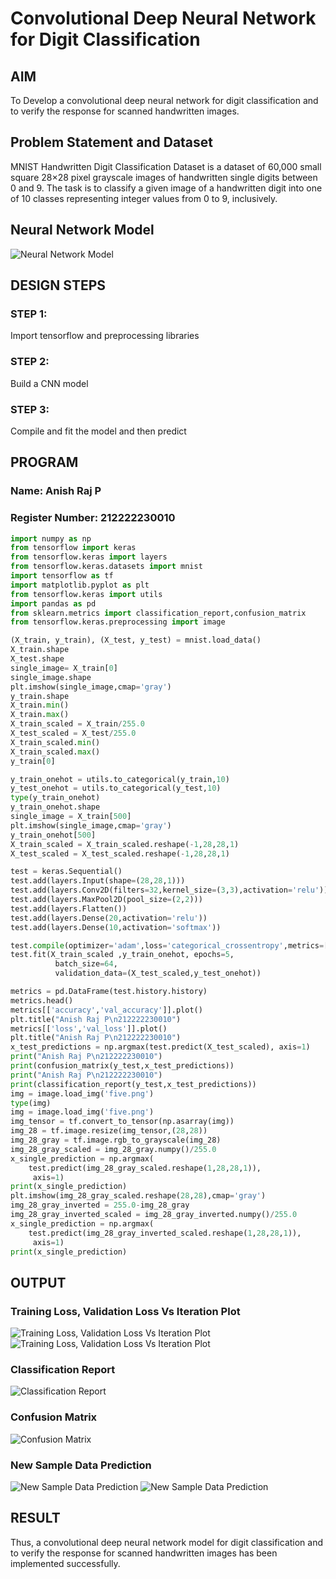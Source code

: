 # Convolutional Deep Neural Network for Digit Classification

## AIM

To Develop a convolutional deep neural network for digit classification and to verify the response for scanned handwritten images.

## Problem Statement and Dataset
MNIST Handwritten Digit Classification Dataset is a dataset of 60,000 small square 28×28 pixel grayscale images of handwritten single digits between 0 and 9. The task is to classify a given image of a handwritten digit into one of 10 classes representing integer values from 0 to 9, inclusively.
## Neural Network Model
![Neural Network Model](./images/1.png)

## DESIGN STEPS

### STEP 1:
Import tensorflow and preprocessing libraries
### STEP 2:
Build a CNN model
### STEP 3:
Compile and fit the model and then predict
## PROGRAM

### Name: Anish Raj P
### Register Number: 212222230010
```py
import numpy as np
from tensorflow import keras
from tensorflow.keras import layers
from tensorflow.keras.datasets import mnist
import tensorflow as tf
import matplotlib.pyplot as plt
from tensorflow.keras import utils
import pandas as pd
from sklearn.metrics import classification_report,confusion_matrix
from tensorflow.keras.preprocessing import image

(X_train, y_train), (X_test, y_test) = mnist.load_data()
X_train.shape
X_test.shape
single_image= X_train[0]
single_image.shape
plt.imshow(single_image,cmap='gray')
y_train.shape
X_train.min()
X_train.max()
X_train_scaled = X_train/255.0
X_test_scaled = X_test/255.0
X_train_scaled.min()
X_train_scaled.max()
y_train[0]

y_train_onehot = utils.to_categorical(y_train,10)
y_test_onehot = utils.to_categorical(y_test,10)
type(y_train_onehot)
y_train_onehot.shape
single_image = X_train[500]
plt.imshow(single_image,cmap='gray')
y_train_onehot[500]
X_train_scaled = X_train_scaled.reshape(-1,28,28,1)
X_test_scaled = X_test_scaled.reshape(-1,28,28,1)

test = keras.Sequential()
test.add(layers.Input(shape=(28,28,1)))
test.add(layers.Conv2D(filters=32,kernel_size=(3,3),activation='relu'))
test.add(layers.MaxPool2D(pool_size=(2,2)))
test.add(layers.Flatten())
test.add(layers.Dense(20,activation='relu'))
test.add(layers.Dense(10,activation='softmax'))

test.compile(optimizer='adam',loss='categorical_crossentropy',metrics=['accuracy'])
test.fit(X_train_scaled ,y_train_onehot, epochs=5,
          batch_size=64,
          validation_data=(X_test_scaled,y_test_onehot))

metrics = pd.DataFrame(test.history.history)
metrics.head()
metrics[['accuracy','val_accuracy']].plot()
plt.title("Anish Raj P\n212222230010")
metrics[['loss','val_loss']].plot()
plt.title("Anish Raj P\n212222230010")
x_test_predictions = np.argmax(test.predict(X_test_scaled), axis=1)
print("Anish Raj P\n212222230010")
print(confusion_matrix(y_test,x_test_predictions))
print("Anish Raj P\n212222230010")
print(classification_report(y_test,x_test_predictions))
img = image.load_img('five.png')
type(img)
img = image.load_img('five.png')
img_tensor = tf.convert_to_tensor(np.asarray(img))
img_28 = tf.image.resize(img_tensor,(28,28))
img_28_gray = tf.image.rgb_to_grayscale(img_28)
img_28_gray_scaled = img_28_gray.numpy()/255.0
x_single_prediction = np.argmax(
    test.predict(img_28_gray_scaled.reshape(1,28,28,1)),
     axis=1)
print(x_single_prediction)
plt.imshow(img_28_gray_scaled.reshape(28,28),cmap='gray')
img_28_gray_inverted = 255.0-img_28_gray
img_28_gray_inverted_scaled = img_28_gray_inverted.numpy()/255.0
x_single_prediction = np.argmax(
    test.predict(img_28_gray_inverted_scaled.reshape(1,28,28,1)),
     axis=1)
print(x_single_prediction)
```
## OUTPUT

### Training Loss, Validation Loss Vs Iteration Plot
![Training Loss, Validation Loss Vs Iteration Plot](./images/2.png)
![Training Loss, Validation Loss Vs Iteration Plot](./images/3.png)
### Classification Report
![Classification Report](./images/4.png)
### Confusion Matrix
![Confusion Matrix](./images/5.png)
### New Sample Data Prediction
![New Sample Data Prediction](./images/6.png)
![New Sample Data Prediction](./images/7.png)
## RESULT
Thus, a convolutional deep neural network model for digit classification and to verify the response for scanned handwritten images has been implemented successfully.